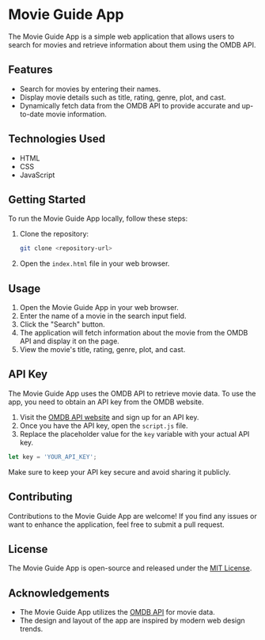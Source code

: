 # Movie Guide App

The Movie Guide App is a simple web application that allows users to search for movies and retrieve information about them using the OMDB API.

## Features

- Search for movies by entering their names.
- Display movie details such as title, rating, genre, plot, and cast.
- Dynamically fetch data from the OMDB API to provide accurate and up-to-date movie information.

## Technologies Used

- HTML
- CSS
- JavaScript

## Getting Started

To run the Movie Guide App locally, follow these steps:

1. Clone the repository:

   ```bash
   git clone <repository-url>
   ```

2. Open the `index.html` file in your web browser.

## Usage

1. Open the Movie Guide App in your web browser.
2. Enter the name of a movie in the search input field.
3. Click the "Search" button.
4. The application will fetch information about the movie from the OMDB API and display it on the page.
5. View the movie's title, rating, genre, plot, and cast.

## API Key

The Movie Guide App uses the OMDB API to retrieve movie data. To use the app, you need to obtain an API key from the OMDB website.

1. Visit the [OMDB API website](http://www.omdbapi.com/) and sign up for an API key.
2. Once you have the API key, open the `script.js` file.
3. Replace the placeholder value for the `key` variable with your actual API key.

```javascript
let key = 'YOUR_API_KEY';
```

Make sure to keep your API key secure and avoid sharing it publicly.

## Contributing

Contributions to the Movie Guide App are welcome! If you find any issues or want to enhance the application, feel free to submit a pull request.

## License

The Movie Guide App is open-source and released under the [MIT License](LICENSE).

## Acknowledgements

- The Movie Guide App utilizes the [OMDB API](http://www.omdbapi.com/) for movie data.
- The design and layout of the app are inspired by modern web design trends.

